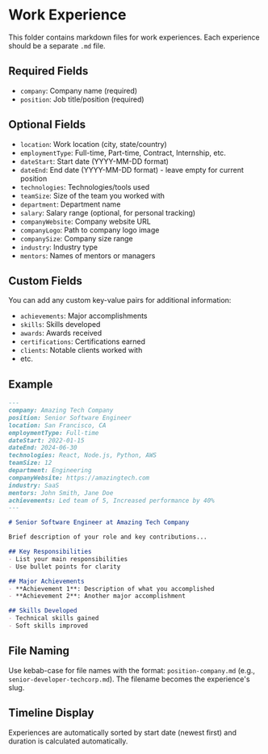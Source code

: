 # Work Experience

This folder contains markdown files for work experiences. Each experience should be a separate `.md` file.

## Required Fields

- `company`: Company name (required)
- `position`: Job title/position (required)

## Optional Fields

- `location`: Work location (city, state/country)
- `employmentType`: Full-time, Part-time, Contract, Internship, etc.
- `dateStart`: Start date (YYYY-MM-DD format)
- `dateEnd`: End date (YYYY-MM-DD format) - leave empty for current position
- `technologies`: Technologies/tools used
- `teamSize`: Size of the team you worked with
- `department`: Department name
- `salary`: Salary range (optional, for personal tracking)
- `companyWebsite`: Company website URL
- `companyLogo`: Path to company logo image
- `companySize`: Company size range
- `industry`: Industry type
- `mentors`: Names of mentors or managers

## Custom Fields

You can add any custom key-value pairs for additional information:
- `achievements`: Major accomplishments
- `skills`: Skills developed
- `awards`: Awards received
- `certifications`: Certifications earned
- `clients`: Notable clients worked with
- etc.

## Example

```markdown
---
company: Amazing Tech Company
position: Senior Software Engineer
location: San Francisco, CA
employmentType: Full-time
dateStart: 2022-01-15
dateEnd: 2024-06-30
technologies: React, Node.js, Python, AWS
teamSize: 12
department: Engineering
companyWebsite: https://amazingtech.com
industry: SaaS
mentors: John Smith, Jane Doe
achievements: Led team of 5, Increased performance by 40%
---

# Senior Software Engineer at Amazing Tech Company

Brief description of your role and key contributions...

## Key Responsibilities
- List your main responsibilities
- Use bullet points for clarity

## Major Achievements
- **Achievement 1**: Description of what you accomplished
- **Achievement 2**: Another major accomplishment

## Skills Developed
- Technical skills gained
- Soft skills improved
```

## File Naming

Use kebab-case for file names with the format: `position-company.md` 
(e.g., `senior-developer-techcorp.md`). The filename becomes the experience's slug.

## Timeline Display

Experiences are automatically sorted by start date (newest first) and duration is calculated automatically. 